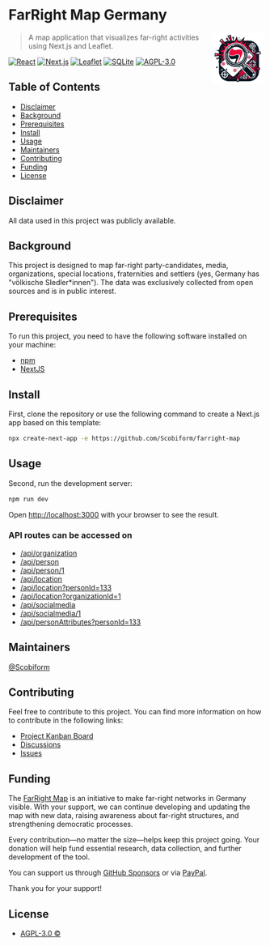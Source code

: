 # FarRight Map Germany #

<img src="https://github.com/Scobiform/farright-map/blob/master/public/favicon.svg" align="right" width="100" alt="FarRight Map Logo">

> A map application that visualizes far-right activities using Next.js and Leaflet.

[![React](https://img.shields.io/badge/React-blue.svg)](https://reactjs.org/)
[![Next.js](https://img.shields.io/badge/Next.js-blue.svg)](https://nextjs.org/)
[![Leaflet](https://img.shields.io/badge/Leaflet-blue.svg)](https://leafletjs.com/)
[![SQLite](https://img.shields.io/badge/SQLite-blue.svg)](https://www.sqlite.org/index.html)
[![AGPL-3.0](https://img.shields.io/badge/License-AGFL--3.0-blue.svg)](https://www.gnu.org/licenses/agpl-3.0.html)


## Table of Contents ##

- [Disclaimer](#disclaimer)
- [Background](#background)
- [Prerequisites](#prerequisites)
- [Install](#install)
- [Usage](#usage)
- [Maintainers](#maintainers)
- [Contributing](#contributing)
- [Funding](#funding)
- [License](#license)

## Disclaimer ##

All data used in this project was publicly available.

## Background ##

This project is designed to map far-right party-candidates, media, organizations, special locations, fraternities and settlers (yes, Germany has "völkische SIedler*innen"). The data was exclusively collected from open sources and is in public interest.

## Prerequisites ##

To run this project, you need to have the following software installed on your machine:

- [npm](https://www.npmjs.com/)
- [NextJS](https://nextjs.org/)

## Install ##

First, clone the repository or use the following command to create a Next.js app based on this template:

```bash
npx create-next-app -e https://github.com/Scobiform/farright-map
```

## Usage ##

Second, run the development server:

```bash
npm run dev
```

Open [http://localhost:3000](http://localhost:3000) with your browser to see the result.

### API routes can be accessed on ###

- [/api/organization](http://localhost:3000/api/organization)
- [/api/person](http://localhost:3000/api/person)
- [/api/person/1](http://localhost:3000/api/person/1)
- [/api/location](http://localhost:3000/api/location)
- [/api/location?personId=133](http://localhost:3000/api/location?personId=133)
- [/api/location?organizationId=1](http://localhost:3000/api/location?organizationId=1)
- [/api/socialmedia](http://localhost:3000/api/socialmedia)
- [/api/socialmedia/1](http://localhost:3000/api/socialmedia/1)
- [/api/personAttributes?personId=133](http://localhost:3000/api/personAttributes?personId=133)

## Maintainers ##

[@Scobiform](https://github.com/Scobiform/)

## Contributing ##

Feel free to contribute to this project. You can find more information on how to contribute in the following links:

- [Project Kanban Board](https://github.com/users/Scobiform/projects/8)
- [Discussions](https://github.com/Scobiform/farright-map/discussions)
- [Issues](https://github.com/Scobiform/farright-map/issues)

## Funding ##

The [FarRight Map](https://github.com/Scobiform/farright-map) is an initiative to make far-right networks in Germany visible. With your support, we can continue developing and updating the map with new data, raising awareness about far-right structures, and strengthening democratic processes.

Every contribution—no matter the size—helps keep this project going. Your donation will help fund essential research, data collection, and further development of the tool.

You can support us through [GitHub Sponsors](https://github.com/sponsors/Scobiform) or via [PayPal](https://paypal.me/kompromat).

Thank you for your support!

## License ##

- [AGPL-3.0 © ](
https://www.gnu.org/licenses/agpl-3.0.html)
